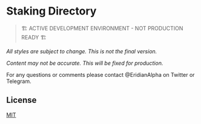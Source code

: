 # Staking Directory

> 🏗️ ACTIVE DEVELOPMENT ENVIRONMENT - NOT PRODUCTION READY 🏗️

_All styles are subject to change. This is not the final version._

_Content may not be accurate. This will be fixed for production._

For any questions or comments please contact @EridianAlpha on Twitter or Telegram.

## License

[MIT](https://choosealicense.com/licenses/mit/)
